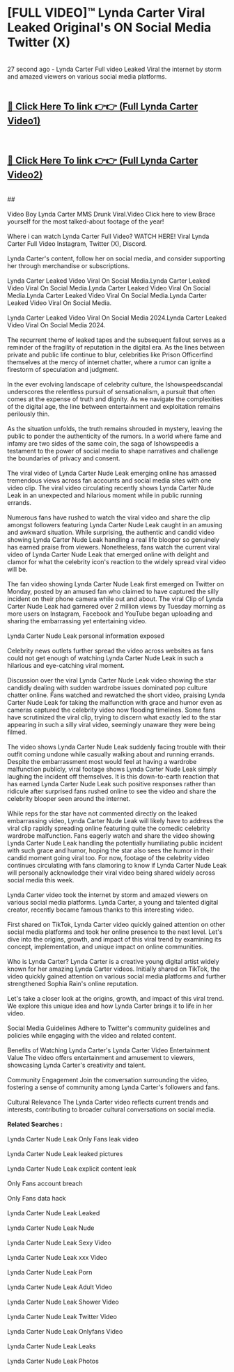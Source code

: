# [FULL VIDEO]™ Lynda Carter Viral Leaked Original's ON Social Media Twitter (X) <br>
<br>
27 second ago - Lynda Carter Full video Leaked Viral the internet by storm and amazed viewers on various social media platforms.<br>

 <br>

##  <a href="https://play.123hd.live?title=Full Lynda_Carter&ref=git">🔴 Click Here To link 👉👉 (Full Lynda Carter Video1)</a><br>
  <br>

##  <a href="https://play.123hd.live?title=Full Lynda_Carter&ref=git">🔴 Click Here To link 👉👉 (Full Lynda Carter Video2)</a><br>
  <br>
  ##


  <br>

  <br>
Video Boy Lynda Carter MMS Drunk Viral.Video Click here to view Brace yourself for the most talked-about footage of the year!
<br><br>
Where i can watch Lynda Carter Full Video? WATCH HERE! Viral Lynda Carter Full Video Instagram, Twitter (X), Discord.
<br><br>
Lynda Carter's content, follow her on social media, and consider supporting her through merchandise or subscriptions.
<br><br>
Lynda Carter Leaked Video Viral On Social Media.Lynda Carter Leaked Video Viral On Social Media.Lynda Carter Leaked Video Viral On Social Media.Lynda Carter Leaked Video Viral On Social Media.Lynda Carter Leaked Video Viral On Social Media.
<br><br>
Lynda Carter Leaked Video Viral On Social Media 2024.Lynda Carter Leaked Video Viral On Social Media 2024.
<br><br>
The recurrent theme of leaked tapes and the subsequent fallout serves as a reminder of the fragility of reputation in the digital era. As the lines between private and public life continue to blur, celebrities like Prison Officerfind themselves at the mercy of internet chatter, where a rumor can ignite a firestorm of speculation and judgment.
<br><br>
In the ever evolving landscape of celebrity culture, the Ishowspeedscandal underscores the relentless pursuit of sensationalism, a pursuit that often comes at the expense of truth and dignity. As we navigate the complexities of the digital age, the line between entertainment and exploitation remains perilously thin.
<br><br>
As the situation unfolds, the truth remains shrouded in mystery, leaving the public to ponder the authenticity of the rumors. In a world where fame and infamy are two sides of the same coin, the saga of Ishowspeedis a testament to the power of social media to shape narratives and challenge the boundaries of privacy and consent.
<br><br>
The viral video of Lynda Carter Nude Leak emerging online has amassed tremendous views across fan accounts and social media sites with one video clip. The viral video circulating recently shows Lynda Carter Nude Leak in an unexpected and hilarious moment while in public running errands.
<br><br>
Numerous fans have rushed to watch the viral video and share the clip amongst followers featuring Lynda Carter Nude Leak caught in an amusing and awkward situation. While surprising, the authentic and candid video showing Lynda Carter Nude Leak handling a real life blooper so genuinely has earned praise from viewers. Nonetheless, fans watch the current viral video of Lynda Carter Nude Leak that emerged online with delight and clamor for what the celebrity icon's reaction to the widely spread viral video will be.
<br><br>
The fan video showing Lynda Carter Nude Leak first emerged on Twitter on Monday, posted by an amused fan who claimed to have captured the silly incident on their phone camera while out and about. The viral Clip of Lynda Carter Nude Leak had garnered over 2 million views by Tuesday morning as more users on Instagram, Facebook and YouTube began uploading and sharing the embarrassing yet entertaining video.
<br><br>
Lynda Carter Nude Leak personal information exposed
<br><br>
Celebrity news outlets further spread the video across websites as fans could not get enough of watching Lynda Carter Nude Leak in such a hilarious and eye-catching viral moment.
<br><br>
Discussion over the viral Lynda Carter Nude Leak video showing the star candidly dealing with sudden wardrobe issues dominated pop culture chatter online. Fans watched and rewatched the short video, praising Lynda Carter Nude Leak for taking the malfunction with grace and humor even as cameras captured the celebrity video now flooding timelines. Some fans have scrutinized the viral clip, trying to discern what exactly led to the star appearing in such a silly viral video, seemingly unaware they were being filmed.
<br><br>
The video shows Lynda Carter Nude Leak suddenly facing trouble with their outfit coming undone while casually walking about and running errands. Despite the embarrassment most would feel at having a wardrobe malfunction publicly, viral footage shows Lynda Carter Nude Leak simply laughing the incident off themselves. It is this down-to-earth reaction that has earned Lynda Carter Nude Leak such positive responses rather than ridicule after surprised fans rushed online to see the video and share the celebrity blooper seen around the internet.
<br><br>
While reps for the star have not commented directly on the leaked embarrassing video, Lynda Carter Nude Leak will likely have to address the viral clip rapidly spreading online featuring quite the comedic celebrity wardrobe malfunction. Fans eagerly watch and share the video showing Lynda Carter Nude Leak handling the potentially humiliating public incident with such grace and humor, hoping the star also sees the humor in their candid moment going viral too. For now, footage of the celebrity video continues circulating with fans clamoring to know if Lynda Carter Nude Leak will personally acknowledge their viral video being shared widely across social media this week.
<br><br>
Lynda Carter video took the internet by storm and amazed viewers on various social media platforms. Lynda Carter, a young and talented digital creator, recently became famous thanks to this interesting video.
<br><br>
First shared on TikTok, Lynda Carter video quickly gained attention on other social media platforms and took her online presence to the next level. Let's dive into the origins, growth, and impact of this viral trend by examining its concept, implementation, and unique impact on online communities.
<br><br>
Who is Lynda Carter? Lynda Carter is a creative young digital artist widely known for her amazing Lynda Carter videos. Initially shared on TikTok, the video quickly gained attention on various social media platforms and further strengthened Sophia Rain's online reputation.
<br><br>
Let's take a closer look at the origins, growth, and impact of this viral trend. We explore this unique idea and how Lynda Carter brings it to life in her video.
<br><br>
Social Media Guidelines Adhere to Twitter's community guidelines and policies while engaging with the video and related content.
<br><br>
Benefits of Watching Lynda Carter's Lynda Carter Video Entertainment Value The video offers entertainment and amusement to viewers, showcasing Lynda Carter's creativity and talent.
<br><br>
Community Engagement Join the conversation surrounding the video, fostering a sense of community among Lynda Carter's followers and fans.
<br><br>
Cultural Relevance The Lynda Carter video reflects current trends and interests, contributing to broader cultural conversations on social media.
<br><br>
<strong>Related Searches :</strong>
<br><br>
Lynda Carter Nude Leak Only Fans leak video
<br><br>
Lynda Carter Nude Leak leaked pictures
<br><br>
Lynda Carter Nude Leak explicit content leak
<br><br>
Only Fans account breach
<br><br>
Only Fans data hack
<br><br>
Lynda Carter Nude Leak Leaked
<br><br>
Lynda Carter Nude Leak Nude
<br><br>
Lynda Carter Nude Leak Sexy Video
<br><br>
Lynda Carter Nude Leak xxx Video
<br><br>
Lynda Carter Nude Leak Porn
<br><br>
Lynda Carter Nude Leak Adult Video
<br><br>
Lynda Carter Nude Leak Shower Video
<br><br>
Lynda Carter Nude Leak Twitter Video
<br><br>
Lynda Carter Nude Leak Onlyfans Video
<br><br>
Lynda Carter Nude Leak Leaks
<br><br>
Lynda Carter Nude Leak Photos